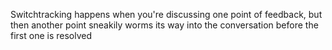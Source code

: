 Switchtracking happens when you're discussing one point of feedback, but then another point sneakily worms its way into the conversation before the first one is resolved